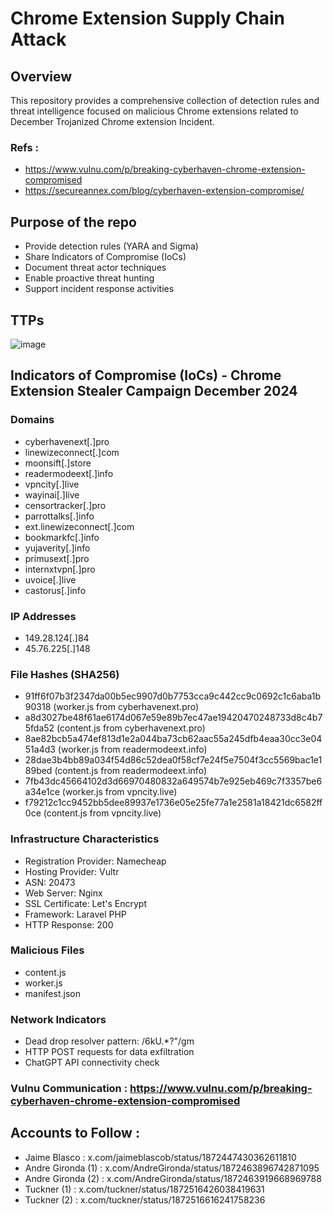 # Chrome Extension Supply Chain Attack
## Overview
This repository provides a comprehensive collection of detection rules and threat intelligence focused on malicious Chrome extensions related to December Trojanized Chrome
extension Incident.

### Refs : 
- https://www.vulnu.com/p/breaking-cyberhaven-chrome-extension-compromised
- https://secureannex.com/blog/cyberhaven-extension-compromise/

## Purpose of the repo 
- Provide detection rules (YARA and Sigma)
- Share Indicators of Compromise (IoCs)
- Document threat actor techniques
- Enable proactive threat hunting
- Support incident response activities

## TTPs 
![image](https://github.com/user-attachments/assets/8454952a-a50e-4daf-9aa7-ec7b5d98901a)

## Indicators of Compromise (IoCs) - Chrome Extension Stealer Campaign December  2024
### Domains
- cyberhavenext[.]pro
- linewizeconnect[.]com
- moonsift[.]store
- readermodeext[.]info
- vpncity[.]live
- wayinai[.]live
- censortracker[.]pro
- parrottalks[.]info
- ext.linewizeconnect[.]com
- bookmarkfc[.]info
- yujaverity[.]info
- primusext[.]pro
- internxtvpn[.]pro
- uvoice[.]live
- castorus[.]info

### IP Addresses

- 149.28.124[.]84
- 45.76.225[.]148

### File Hashes (SHA256)

- 91ff6f07b3f2347da00b5ec9907d0b7753cca9c442cc9c0692c1c6aba1b90318 (worker.js from cyberhavenext.pro)
- a8d3027be48f61ae6174d067e59e89b7ec47ae19420470248733d8c4b75fda52 (content.js from cyberhavenext.pro)
- 8ae82bcb5a474ef813d1e2a044ba73cb62aac55a245dfb4eaa30cc3e0451a4d3 (worker.js from readermodeext.info)
- 28dae3b4bb89a034f54d86c52dea0f58cf7e24f5e7504f3cc5569bac1e189bed (content.js from readermodeext.info)
- 7fb43dc45664102d3d66970480832a649574b7e925eb469c7f3357be6a34e1ce (worker.js from vpncity.live)
- f79212c1cc9452bb5dee89937e1736e05e25fe77a1e2581a18421dc6582ff0ce (content.js from vpncity.live)

### Infrastructure Characteristics

- Registration Provider: Namecheap
- Hosting Provider: Vultr
- ASN: 20473
- Web Server: Nginx
- SSL Certificate: Let's Encrypt
- Framework: Laravel PHP
- HTTP Response: 200

### Malicious Files

- content.js
- worker.js
- manifest.json

### Network Indicators

- Dead drop resolver pattern: /6kU.*?"/gm
- HTTP POST requests for data exfiltration
- ChatGPT API connectivity check

### Vulnu Communication : https://www.vulnu.com/p/breaking-cyberhaven-chrome-extension-compromised

## Accounts to Follow : 
- Jaime Blasco : x.com/jaimeblascob/status/1872447430362611810
- Andre Gironda (1) : x.com/AndreGironda/status/1872463896742871095
- Andre Gironda (2) : x.com/AndreGironda/status/1872463919668969788
- Tuckner (1) : x.com/tuckner/status/1872516426038419631
- Tuckner (2) : x.com/tuckner/status/1872516616241758236
